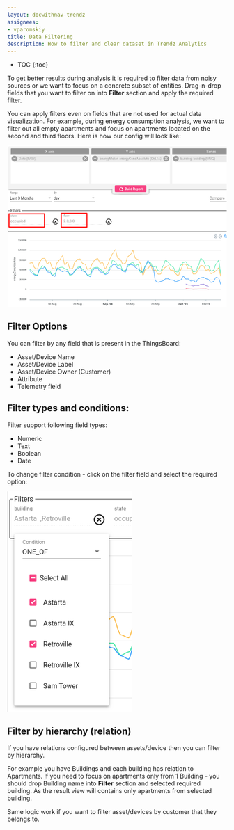 ```yaml
---
layout: docwithnav-trendz
assignees:
- vparomskiy
title: Data Filtering
description: How to filter and clear dataset in Trendz Analytics 
---
```


* TOC
{:toc}

To get better results during analysis it is required to filter data from noisy sources or we want to focus on a concrete subset of entities. 
Drag-n-drop fields that you want to filter on into **Filter** section and apply the required filter. 

You can apply filters even on fields that are not used for actual data visualization. For example, during energy consumption analysis, we want to filter out all 
empty apartments and focus on apartments located on the second and third floors. Here is how our config will look like:

![image](/images/trendz/filter-example.png)


## Filter Options

You can filter by any field that is present in the ThingsBoard:
* Asset/Device Name 
* Asset/Device Label 
* Asset/Device Owner (Customer) 
* Attribute
* Telemetry field


## Filter types and conditions:

Filter support following field types:
* Numeric
* Text 
* Boolean
* Date 

To change filter condition - click on the filter field and select the required option:

![image](/images/trendz/filter-dialog.png)

## Filter by hierarchy (relation)

If you have relations configured between assets/device then you can filter by hierarchy. 

For example you have Buildings and each building has relation to Apartments. If you need to focus on apartments only 
from 1 Building - you should drop Building name into **Filter** section and selected required building. As the result 
view will contains only apartments from selected building.

Same logic work if you want to filter asset/devices by customer that they belongs to.
